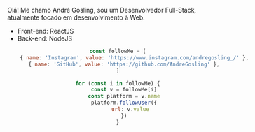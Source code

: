 Olá! Me chamo André Gosling, sou um Desenvolvedor Full-Stack, atualmente focado em desenvolvimento à Web.

* Front-end: ReactJS
* Back-end: NodeJS

<div align="center">
  <a href="https://github.com/andregosling
  <img height="150em" src="https://github-readme-stats.vercel.app/api?username=andregosling&show_icons=true&theme=dark&include_all_commits=true&count_private=true%22/%3E
  <img height="150em" src="https://github-readme-stats.vercel.app/api/top-langs/?username=andregosling&layout=compact&langs_count=7&theme=dark%22/%3E
</div>


Siga-me nas redes sociais! 👇
```js
const followMe = [
    { name: 'Instagram', value: 'https://www.instagram.com/andregosling_/' },
    { name: 'GitHub', value: 'https://github.com/AndreGosling' },
]

for (const i in followMe) {
    const v = followMe[i]
    const platform = v.name
    platform.followUser({
        url: v.value
    })
}
```


